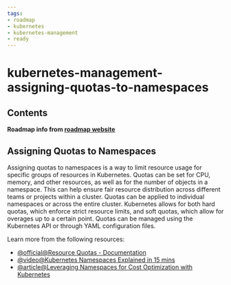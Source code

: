 ```yaml
---
tags:
- roadmap
- kubernetes
- kubernetes-management
- ready
---
```

# kubernetes-management-assigning-quotas-to-namespaces

## Contents

__Roadmap info from [roadmap website](https://roadmap.sh/kubernetes/resource-management/assigning-quotas-to-namespaces)__

## Assigning Quotas to Namespaces

Assigning quotas to namespaces is a way to limit resource usage for specific groups of resources in Kubernetes. Quotas can be set for CPU, memory, and other resources, as well as for the number of objects in a namespace. This can help ensure fair resource distribution across different teams or projects within a cluster. Quotas can be applied to individual namespaces or across the entire cluster. Kubernetes allows for both hard quotas, which enforce strict resource limits, and soft quotas, which allow for overages up to a certain point. Quotas can be managed using the Kubernetes API or through YAML configuration files.

Learn more from the following resources:

* [@official@Resource Quotas - Documentation](https://kubernetes.io/docs/concepts/policy/resource-quotas/)
* [@video@Kubernetes Namespaces Explained in 15 mins](https://www.youtube.com/watch?v=K3jNo4z5Jx8)
* [@article@Leveraging Namespaces for Cost Optimization with Kubernetes](https://thenewstack.io/leveraging-namespaces-for-cost-optimization-with-kubernetes/)
